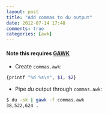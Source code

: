 ```yaml
---
layout: post
title: "Add commas to du output"
date: 2012-07-14 17:48
comments: true
categories: [awk]
---
```


#### Note this requires [GAWK](http://www.gnu.org/software/gawk/)

* Create `commas.awk`:

``` bash
{printf "%d %s\n", $1, $2}
```

* Pipe _du_ output through `commas.awk`:

``` bash
$ du -sk | gawk -f commas.awk
38,522,624 .
```
